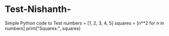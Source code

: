# Test-Nishanth-
Simple Python code to Test
numbers = [1, 2, 3, 4, 5]
squares = [n**2 for n in numbers]
print("Squares:", squares)


